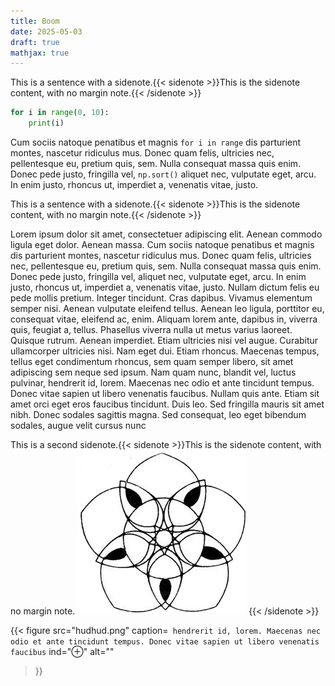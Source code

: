 ```yaml
---
title: Boom
date: 2025-05-03
draft: true
mathjax: true
---
```


This is a sentence with a sidenote.{{< sidenote >}}This is the sidenote content, with no margin note.{{< /sidenote >}}

```python {linenos=inline hl_lines=[2]}
for i in range(0, 10):
	print(i)
```

Cum sociis natoque penatibus et magnis `for i in range` dis parturient montes, nascetur ridiculus mus. Donec quam felis, ultricies nec, pellentesque eu, pretium quis, sem. Nulla consequat massa quis enim. Donec pede justo, fringilla vel, `np.sort()` aliquet nec, vulputate eget, arcu. In enim justo, rhoncus ut, imperdiet a, venenatis vitae, justo.

This is a sentence with a sidenote.{{< sidenote >}}This is the sidenote content, with no margin note.{{< /sidenote >}}

Lorem ipsum dolor sit amet, consectetuer adipiscing elit. Aenean commodo ligula eget dolor. Aenean massa. Cum sociis natoque penatibus et magnis dis parturient montes, nascetur ridiculus mus. Donec quam felis, ultricies nec, pellentesque eu, pretium quis, sem. Nulla consequat massa quis enim. Donec pede justo, fringilla vel, aliquet nec, vulputate eget, arcu. In enim justo, rhoncus ut, imperdiet a, venenatis vitae, justo. Nullam dictum felis eu pede mollis pretium. Integer tincidunt. Cras dapibus. Vivamus elementum semper nisi. Aenean vulputate eleifend tellus. Aenean leo ligula, porttitor eu, consequat vitae, eleifend ac, enim. Aliquam lorem ante, dapibus in, viverra quis, feugiat a, tellus. Phasellus viverra nulla ut metus varius laoreet. Quisque rutrum. Aenean imperdiet. Etiam ultricies nisi vel augue. Curabitur ullamcorper ultricies nisi. Nam eget dui. Etiam rhoncus. Maecenas tempus, tellus eget condimentum rhoncus, sem quam semper libero, sit amet adipiscing sem neque sed ipsum. Nam quam nunc, blandit vel, luctus pulvinar, hendrerit id, lorem. Maecenas nec odio et ante tincidunt tempus. Donec vitae sapien ut libero venenatis faucibus. Nullam quis ante. Etiam sit amet orci eget eros faucibus tincidunt. Duis leo. Sed fringilla mauris sit amet nibh. Donec sodales sagittis magna. Sed consequat, leo eget bibendum sodales, augue velit cursus nunc

This is a second sidenote.{{< sidenote >}}This is the sidenote content, with no margin note. ![hudhud](hudhud.png) {{< /sidenote >}}

{{< figure
  src="hudhud.png"
  caption=` hendrerit id, lorem. Maecenas nec odio et ante tincidunt tempus. Donec vitae sapien ut libero venenatis faucibus`
  ind="⊕"
  alt=""
>}}